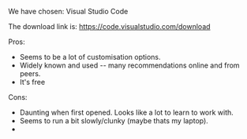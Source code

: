 We have chosen: Visual Studio Code

The download link is: https://code.visualstudio.com/download

Pros:
- Seems to be a lot of customisation options.
- Widely known and used -- many recommendations online and from peers. 
- It's free

Cons:
- Daunting when first opened. Looks like a lot to learn to work with.
- Seems to run a bit slowly/clunky (maybe thats my laptop).
- 
